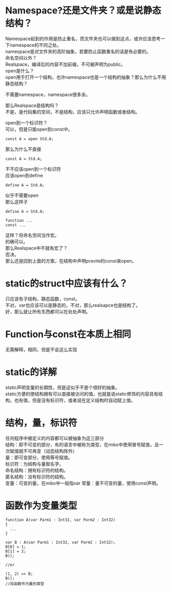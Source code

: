 # Namespace?还是文件夹？或是说静态结构？
Namespace起到的作用是防止重名，而文件夹也可以做到这点，或许应该思考一下namespace的不同之处。  
namespace是对文件夹的高阶抽象，若要防止函数重名的话是有必要的。  
命名空间以外？  
Realspace，编译后的内容不加前缀，不可被声明为public。  
open是什么？  
open用于打开一个结构，也许namespace也是一个结构的抽象？那么为什么不用静态结构？  

不需要namespace，namespace很多余。  

那么Realspace是结构吗？  
不是，是代码集的空间，不是结构，应该只允许声明函数或者结构。  

open到一个标识符？  
可以，但是只能open到const中。  
```
const A = open Std.A;
```
那么为什么不直接  
```
const A = Std.A;
```
不不应该open到一个标识符  
应该open到define  
```
define A = Std.A;
```
似乎不需要open  
那么这样子  
```
define A = Std.A;

function ...
const ...
```
这样？将命名空间当作宏。  
的确可以。  
那么Realspace中不就有宏了？  
否决。  
那么还是回到上面的方案，在结构中声明pravite的const来open。  

# static的struct中应该有什么？
只应该有子结构，静态函数，const。  
不对，var也应该可以是静态的，不对，那么realsapce也是结构了。  
好，那么就让所有东西都可以在处处声明。

# Function与const在本质上相同
无需解释，相同，但是不会这么实现

# static的详解
static声明变量的长期性，但是这似乎不是个很好的抽象。  
static方便的使结构拥有可以直接被访问的值，也就是说static修饰的内容具有结构，也有值，但是没有标识符，或者说在定义结构时自动赋上值。

# 结构，量，标识符
任何程序中被定义的内容都可以被抽象为这三部分  
结构：即不可变的部分，有的语言中被称为类型，在miko中使用冒号赋值，且一次赋值就不可再变（动态结构除外）  
量：即可变部分，使用等号赋值。  
标识符：为结构与量取名字。  
命名结构：拥有标识符的结构。  
匿名结构：没有标识符的结构。  
变量：可变的量，在miko中一般指var
常量：量不可变的量，使用const声明。  

# 函数作为变量类型
```
function A(var Parm1 : Int32, var Parm2 : Int32)
{
  ...
}

var B : A(var Parm1 : Int32, var Parm2 : Int32);
B[0] = 1;
B[1] = 2;
B();

//or

(1, 2) => B;
B();
//将函数作为量的类型
```
